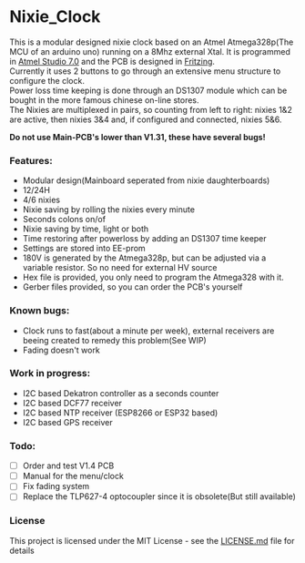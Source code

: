 # Nixie_Clock

This is a modular designed nixie clock based on an Atmel Atmega328p(The MCU of an arduino uno) running on a 8Mhz external Xtal. It is programmed in [Atmel Studio 7.0](http://www.microchip.com/mplab/avr-support/atmel-studio-7)
and the PCB is designed in [Fritzing](http://fritzing.org/home/).<br />
Currently it uses 2 buttons to go through an extensive menu structure to configure the clock.<br />
Power loss time keeping is done through an DS1307 module which can be bought in the more famous chinese on-line stores.<br />
The Nixies are multiplexed in pairs, so counting from left to right: nixies 1&2 are active, then nixies 3&4 and, if configured and connected, nixies 5&6.<br />

**Do not use Main-PCB's lower than V1.31, these have several bugs!**

### Features:
* Modular design(Mainboard seperated from nixie daughterboards)
* 12/24H
* 4/6 nixies
* Nixie saving by rolling the nixies every minute
* Seconds colons on/of
* Nixie saving by time, light or both
* Time restoring after powerloss by adding an DS1307 time keeper
* Settings are stored into EE-prom
* 180V is generated by the Atmega328p, but can be adjusted via a variable resistor. So no need for external HV source
* Hex file is provided, you only need to program the Atmega328 with it.
* Gerber files provided, so you can order the PCB's yourself
	
### Known bugs:
* Clock runs to fast(about a minute per week), external receivers are beeing created to remedy this problem(See WIP)
* Fading doesn't work
	
### Work in progress:
* I2C based Dekatron controller as a seconds counter
* I2C based DCF77 receiver
* I2C based NTP receiver (ESP8266 or ESP32 based)
* I2C based GPS receiver
	
### Todo:
- [ ] Order and test V1.4 PCB
- [ ] Manual for the menu/clock
- [ ] Fix fading system
- [ ] Replace the TLP627-4 optocoupler since it is obsolete(But still available)

### License
This project is licensed under the MIT License - see the [LICENSE.md](LICENSE.md) file for details

